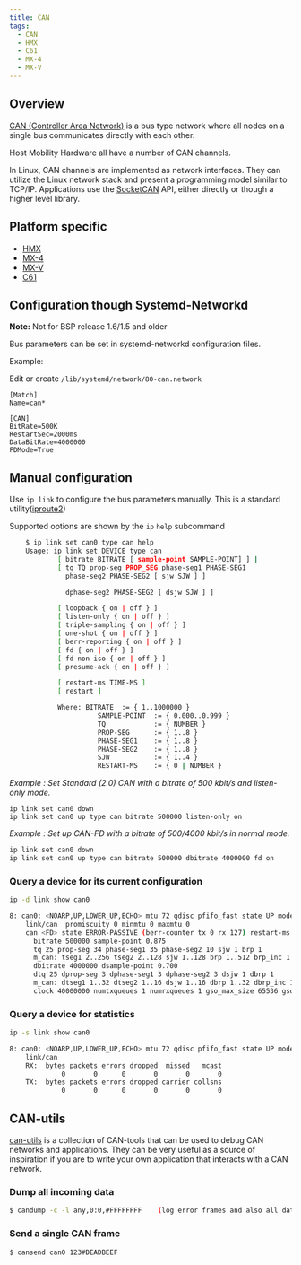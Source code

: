 ```yaml
---
title: CAN
tags:
  - CAN
  - HMX
  - C61
  - MX-4
  - MX-V
---
```


## Overview

[CAN (Controller Area Network)](https://en.wikipedia.org/wiki/CAN_bus) is a bus type network where all nodes on a single bus communicates directly with each other. 

Host Mobility Hardware all have a number of CAN channels.

In Linux, CAN channels are implemented as network interfaces. They can utilize the Linux network stack and present a programming model similar to TCP/IP. Applications use the [SocketCAN](https://www.kernel.org/doc/html/v4.19/networking/can.html) API, either directly or though a higher level library.

## Platform specific

- [HMX](hmx/can.md)
- [MX-4](mx4/can.md)
- [MX-V](mxv/can.md)
- [C61](c61/can.md)

## Configuration though Systemd-Networkd

**Note:** Not for BSP release 1.6/1.5 and older

Bus parameters can be set in systemd-networkd configuration files. 

Example:

Edit or create `/lib/systemd/network/80-can.network`
```
[Match]
Name=can*

[CAN]
BitRate=500K
RestartSec=2000ms
DataBitRate=4000000
FDMode=True
```


## Manual configuration

Use `ip link` to configure the bus parameters manually. This is a standard utility([iproute2](https://wiki.linuxfoundation.org/networking/iproute2))

Supported options are shown by the `ip` `help` subcommand

```bash
    $ ip link set can0 type can help  
    Usage: ip link set DEVICE type can
            [ bitrate BITRATE [ sample-point SAMPLE-POINT] ] |
            [ tq TQ prop-seg PROP_SEG phase-seg1 PHASE-SEG1
              phase-seg2 PHASE-SEG2 [ sjw SJW ] ]

              dphase-seg2 PHASE-SEG2 [ dsjw SJW ] ]

            [ loopback { on | off } ]
            [ listen-only { on | off } ]
            [ triple-sampling { on | off } ]
            [ one-shot { on | off } ]
            [ berr-reporting { on | off } ]
            [ fd { on | off } ]
            [ fd-non-iso { on | off } ]
            [ presume-ack { on | off } ]

            [ restart-ms TIME-MS ]
            [ restart ]

            Where: BITRATE  := { 1..1000000 }
                      SAMPLE-POINT  := { 0.000..0.999 }
                      TQ            := { NUMBER }
                      PROP-SEG      := { 1..8 }
                      PHASE-SEG1    := { 1..8 }
                      PHASE-SEG2    := { 1..8 }
                      SJW           := { 1..4 }
                      RESTART-MS    := { 0 | NUMBER }
```


*Example : Set Standard (2.0) CAN with a bitrate of 500 kbit/s and listen-only mode.*
```
ip link set can0 down
ip link set can0 up type can bitrate 500000 listen-only on
```

*Example : Set up CAN-FD with a bitrate of 500/4000 kbit/s in normal mode.*
```bash
ip link set can0 down
ip link set can0 up type can bitrate 500000 dbitrate 4000000 fd on
```

### Query a device for its current configuration

```bash
ip -d link show can0
```

```bash
8: can0: <NOARP,UP,LOWER_UP,ECHO> mtu 72 qdisc pfifo_fast state UP mode DEFAULT group default qlen 10
    link/can  promiscuity 0 minmtu 0 maxmtu 0 
    can <FD> state ERROR-PASSIVE (berr-counter tx 0 rx 127) restart-ms 0 
	  bitrate 500000 sample-point 0.875
	  tq 25 prop-seg 34 phase-seg1 35 phase-seg2 10 sjw 1 brp 1
	  m_can: tseg1 2..256 tseg2 2..128 sjw 1..128 brp 1..512 brp_inc 1
	  dbitrate 4000000 dsample-point 0.700
	  dtq 25 dprop-seg 3 dphase-seg1 3 dphase-seg2 3 dsjw 1 dbrp 1
	  m_can: dtseg1 1..32 dtseg2 1..16 dsjw 1..16 dbrp 1..32 dbrp_inc 1
	  clock 40000000 numtxqueues 1 numrxqueues 1 gso_max_size 65536 gso_max_segs 65535 parentbus spi parentdev spi3.0 
```

### Query a device for statistics

```bash
ip -s link show can0
```

```bash
8: can0: <NOARP,UP,LOWER_UP,ECHO> mtu 72 qdisc pfifo_fast state UP mode DEFAULT group default qlen 10
    link/can 
    RX:  bytes packets errors dropped  missed   mcast           
             0       0      0       0       0       0 
    TX:  bytes packets errors dropped carrier collsns           
             0       0      0       0       0       0 
```

## CAN-utils 

[can-utils]( https://github.com/linux-can/can-utils) is a collection of CAN-tools that
can be used to debug CAN networks and applications. They can be very useful as a source of
inspiration if you are to write your own application that interacts with a CAN
network.

### Dump all incoming data

```bash
$ candump -c -l any,0:0,#FFFFFFFF    (log error frames and also all data frames)
```

### Send a single CAN frame

```bash
$ cansend can0 123#DEADBEEF
```
